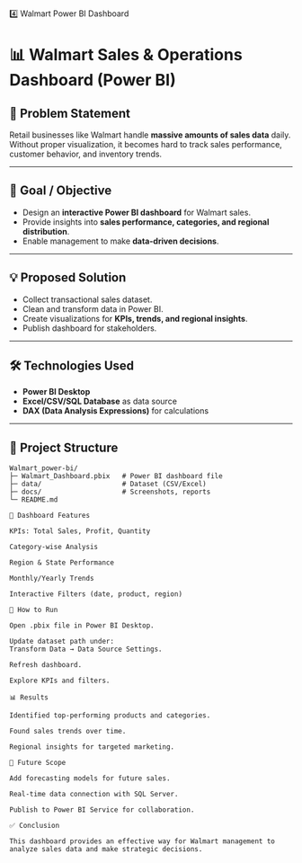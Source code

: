 4️⃣ Walmart Power BI Dashboard
# 📊 Walmart Sales & Operations Dashboard (Power BI)

## 📌 Problem Statement
Retail businesses like Walmart handle **massive amounts of sales data** daily.  
Without proper visualization, it becomes hard to track sales performance, customer behavior, and inventory trends.

---

## 🎯 Goal / Objective
- Design an **interactive Power BI dashboard** for Walmart sales.  
- Provide insights into **sales performance, categories, and regional distribution**.  
- Enable management to make **data-driven decisions**.

---

## 💡 Proposed Solution
- Collect transactional sales dataset.  
- Clean and transform data in Power BI.  
- Create visualizations for **KPIs, trends, and regional insights**.  
- Publish dashboard for stakeholders.

---

## 🛠️ Technologies Used
- **Power BI Desktop**  
- **Excel/CSV/SQL Database** as data source  
- **DAX (Data Analysis Expressions)** for calculations  

---

## 📂 Project Structure
```text
Walmart_power-bi/
├─ Walmart_Dashboard.pbix   # Power BI dashboard file
├─ data/                    # Dataset (CSV/Excel)
├─ docs/                    # Screenshots, reports
└─ README.md

🔑 Dashboard Features

KPIs: Total Sales, Profit, Quantity

Category-wise Analysis

Region & State Performance

Monthly/Yearly Trends

Interactive Filters (date, product, region)

🚀 How to Run

Open .pbix file in Power BI Desktop.

Update dataset path under:
Transform Data → Data Source Settings.

Refresh dashboard.

Explore KPIs and filters.

📊 Results

Identified top-performing products and categories.

Found sales trends over time.

Regional insights for targeted marketing.

🔮 Future Scope

Add forecasting models for future sales.

Real-time data connection with SQL Server.

Publish to Power BI Service for collaboration.

✅ Conclusion

This dashboard provides an effective way for Walmart management to analyze sales data and make strategic decisions.
